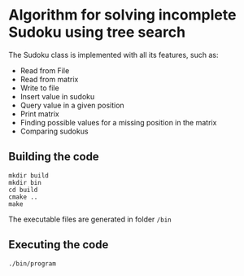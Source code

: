 # Algorithm for solving incomplete Sudoku using tree search
The Sudoku class is implemented with all its features, such as:
- Read from File
- Read from matrix
- Write to file
- Insert value in sudoku
- Query value in a given position
- Print matrix
- Finding possible values for a missing position in the matrix
- Comparing sudokus

## Building the code
```
mkdir build
mkdir bin
cd build
cmake ..
make
```
The executable files are generated in folder `/bin`

## Executing the code
`./bin/program`
